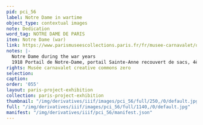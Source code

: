 ```yaml
---
pid: pci_56
label: Notre Dame in wartime
object_type: contextual images
note: Dedication
word_tag: NOTRE DAME DE PARIS
item: Notre Dame (war)
link: https://www.parismuseescollections.paris.fr/fr/musee-carnavalet/oeuvres/portail-de-notre-dame-portail-sainte-anne-recouvert-de-sacs-4eme#infos-principales
notes: |-
  Notre Dame during the war years
  1918 Portail de Notre-Dame, portail Sainte-Anne recouvert de sacs, 4ème arrondissement, Paris.
rights: Musée carnavalet creative commons zero
selection: 
caption: 
order: '055'
layout: paris-project-exhibition
collection: paris-project-exhibition
thumbnail: "/img/derivatives/iiif/images/pci_56/full/250,/0/default.jpg"
full: "/img/derivatives/iiif/images/pci_56/full/1140,/0/default.jpg"
manifest: "/img/derivatives/iiif/pci_56/manifest.json"
---
```

